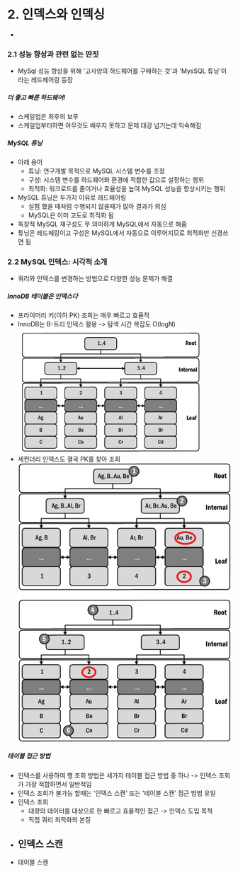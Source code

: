 # 2. 인덱스와 인덱싱
- 
### 2.1 성능 향상과 관련 없는 딴짓
- MySql 성능 향상을 위해 '고사양의 하드웨어를 구매하는 것'과 'MysSQL 튜닝'이라는 레드헤어링 등장
##### 더 좋고 빠른 하드웨어!
- 스케일업은 최후의 보루
- 스케일업부터하면 아무것도 배우지 못하고 문제 대강 넘기는데 익숙해짐
##### MySQL 튜닝
- 아래 용어
  - 튜닝: 연구개발 목적으로 MySQL 시스템 변수를 조정
  - 구성: 시스템 변수를 하드웨어와 환경에 적합한 값으로 설정하는 행위
  - 최적화: 워크로드를 줄이거나 효율성을 높여 MySQL 성능을 향상시키는 행위
- MySQL 튜닝은 두가지 이유로 레드헤어링 
  - 실험 했을 때처럼 수행되지 않을때가 많아 결과가 의심
  - MySQL은 이미 고도로 최적화 됨
- 독창적 MySQL 재구성도 무 의미하게 MySQL에서 자동으로 해줌
- 튜닝은 레드헤링이고 구성은 MySQL에서 자동으로 이루어지므로 최적화만 신경쓰면 됨

### 2.2 MySQL 인덱스: 시각적 소개
- 쿼리와 인덱스를 변경하는 방법으로 다양한 성능 문제가 해결
##### InnoDB 테이블은 인덱스다
- 프라이머리 키(이하 PK) 조회는 매우 빠르고 효율적
- InnoDB는 B-트리 인덱스 활용 -> 탐색 시간 복잡도 O(logN)<br>
![img.png](img.png)
- 세컨더리 인덱스도 결국 PK를 찾아 조회
![img_1.png](img_1.png)

##### 테이블 접근 방법
- 인덱스를 사용하여 행 조회 방법은 세가지 테이블 접근 방법 중 하나 -> 인덱스 조회가 가장 적합하면서 일반적임
- 인덱스 조회가 불가능 할때는 '인덱스 스캔' 또는 '테이블 스캔' 접근 방법 유일
- 인덱스 조회
  - 대량의 데이터를 대상으로 한 빠르고 효율적인 접근 -> 인덱스 도입 목적
  - 직접 쿼리 최적화의 본질
- 인덱스 스캔
  - 
- 테이블 스캔